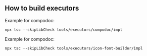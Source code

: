 ## How to build executors

Example for compodoc:

```
npx tsc --skipLibCheck tools/executors/compodoc/impl
```

Example for compodoc:

```
npx tsc --skipLibCheck tools/executors/icon-font-builder/impl
```